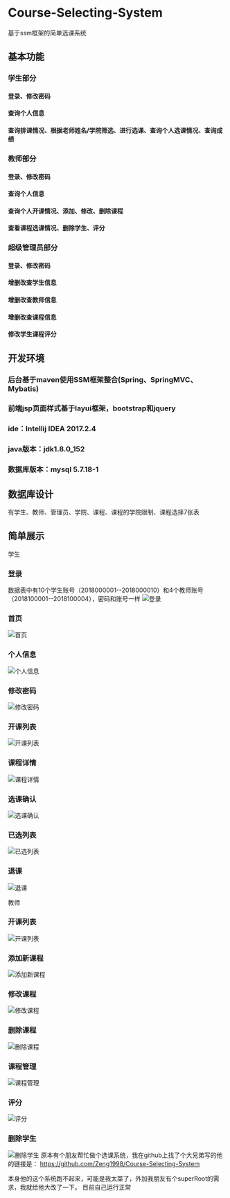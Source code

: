 
# Course-Selecting-System
基于ssm框架的简单选课系统

## 基本功能
### 学生部分
#### 登录、修改密码
#### 查询个人信息
#### 查询排课情况、根据老师姓名/学院筛选、进行选课、查询个人选课情况、查询成绩

### 教师部分
#### 登录、修改密码
#### 查询个人信息
#### 查询个人开课情况、添加、修改、删除课程
#### 查看课程选课情况、删除学生、评分

### 超级管理员部分
#### 登录、修改密码
#### 增删改查学生信息
#### 增删改查教师信息
#### 增删改查课程信息
#### 修改学生课程评分

## 开发环境
### 后台基于maven使用SSM框架整合(Spring、SpringMVC、Mybatis)
### 前端jsp页面样式基于layui框架，bootstrap和jquery
### ide：Intellij IDEA 2017.2.4
### java版本：jdk1.8.0_152
### 数据库版本：mysql 5.7.18-1

## 数据库设计
有学生、教师、管理员、学院、课程、课程的学院限制、课程选择7张表

## 简单展示
学生
### 登录
数据表中有10个学生账号（2018000001--2018000010）和4个教师账号（2018100001--2018100004），密码和账号一样
![登录](https://github.com/Zeng1998/Course-Selecting-System/raw/master/Screenshots/1.png)
### 首页
![首页](https://images.gitee.com/uploads/images/2020/0604/164558_cad53170_6579152.png)
### 个人信息
![个人信息](https://images.gitee.com/uploads/images/2020/0604/164559_e9faffd5_6579152.png)
### 修改密码
![修改密码](https://images.gitee.com/uploads/images/2020/0604/164559_c2add273_6579152.png)
### 开课列表
![开课列表](https://github.com/Zeng1998/Course-Selecting-System/raw/master/Screenshots/5.png)
### 课程详情
![课程详情](https://github.com/Zeng1998/Course-Selecting-System/raw/master/Screenshots/6.png)
### 选课确认
![选课确认](https://images.gitee.com/uploads/images/2020/0604/164559_6d22e60d_6579152.png)
### 已选列表
![已选列表](https://images.gitee.com/uploads/images/2020/0604/164559_e1899878_6579152.png)
### 退课
![退课](https://github.com/Zeng1998/Course-Selecting-System/raw/master/Screenshots/9.png)

教师
### 开课列表
![开课列表](https://images.gitee.com/uploads/images/2020/0604/164843_d0ddfea3_6579152.png)
### 添加新课程
![添加新课程](https://images.gitee.com/uploads/images/2020/0604/164843_b3ff3512_6579152.png)
### 修改课程
![修改课程](https://images.gitee.com/uploads/images/2020/0604/164602_bca45ca9_6579152.png)
### 删除课程
![删除课程](https://images.gitee.com/uploads/images/2020/0604/164600_1f9d7371_6579152.png)
### 课程管理
![课程管理](https://images.gitee.com/uploads/images/2020/0604/164843_a4e593e2_6579152.png)
### 评分
![评分](https://images.gitee.com/uploads/images/2020/0604/164603_78969b3e_6579152.png)
### 删除学生
![删除学生](https://github.com/Zeng1998/Course-Selecting-System/raw/master/Screenshots/16.png)
原本有个朋友帮忙做个选课系统，我在github上找了个大兄弟写的他的链接是： https://github.com/Zeng1998/Course-Selecting-System

本身他的这个系统跑不起来，可能是我太菜了，外加我朋友有个superRoot的需求，我就给他大改了一下。
目前自己运行正常
